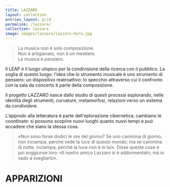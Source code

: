 ```yaml
---
title: LAZZARO
layout: collection
entries_layout: grid
permalink: /lazzaro/
collection: lazzaro
image: images/lazzaro/lazzaro-hero.jpg
---
```


> La musica non è solo composizione.     
Non è artigianato, non è un mestiere.     
La musica è pensiero.

Il LEAP è il luogo utopico per la condivisione della ricerca con il
pubblico. La soglia di questo luogo: l'idea che lo strumento
musicale è uno strumento di pensiero: un dispositivo reatroattivo:
lo specchio attraverso cui il confronto con la sala da concerto è parte
della composizione.

Il progetto LAZZARO nasce dallo studio di questi processi esplorando,
nelle identità degli strumenti, curvature, metamorfosi, relazioni
verso un sistema da condividere.

L'approdo alla letteratura è parte dell'eplorazione cibernetica; cambiano le coordinate: si possono scoprire nuovi luoghi quanto nuovi tempi e può accadere che siano la stessa cosa. 

> «Non sono forse dodici le ore del giorno? Se uno cammina di giorno, non
inciampa, perché vede la luce di questo mondo; ma se cammina di notte, inciampa,
perché la luce non è in lui». Disse queste cose e poi soggiunse loro: «Il nostro
amico Lazzaro si è addormentato; ma io vado a svegliarlo».

# APPARIZIONI
